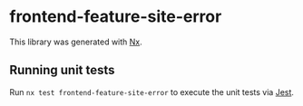 # frontend-feature-site-error

This library was generated with [Nx](https://nx.dev).

## Running unit tests

Run `nx test frontend-feature-site-error` to execute the unit tests via [Jest](https://jestjs.io).
